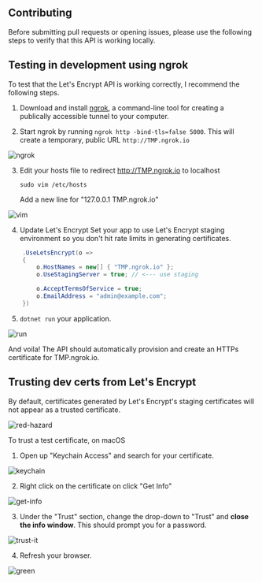 Contributing
------------

Before submitting pull requests or opening issues,
please use the following steps to verify that this API is working locally.

## Testing in development using ngrok

To test that the Let's Encrypt API is working correctly,
I recommend the following steps.

1. Download and install [ngrok](https://ngrok.io), a command-line tool for creating a publically accessible tunnel to your computer.

2. Start ngrok by running `ngrok http -bind-tls=false 5000`. This will create a temporary, public URL `http://TMP.ngrok.io`

![ngrok](https://i.imgur.com/Vl8Egsv.png)

3. Edit your hosts file to redirect http://TMP.ngrok.io to localhost
    ```
    sudo vim /etc/hosts
    ```

    Add a new line for "127.0.0.1  TMP.ngrok.io"

![vim](https://i.imgur.com/BtJQSaL.png)

4. Update Let's Encrypt Set your app to use Let's Encrypt staging environment so you don't hit rate limits in generating certificates.

```csharp
    .UseLetsEncrypt(o =>
    {
        o.HostNames = new[] { "TMP.ngrok.io" };
        o.UseStagingServer = true; // <--- use staging

        o.AcceptTermsOfService = true;
        o.EmailAddress = "admin@example.com";
    })
```

5. `dotnet run` your application.

![run](https://i.imgur.com/eXqCKBL.png)

And voila! The API should automatically provision and create an HTTPs certificate for TMP.ngrok.io.


## Trusting dev certs from Let's Encrypt

By default, certificates generated by Let's Encrypt's staging certificates will not appear as a trusted certificate.

![red-hazard](https://i.imgur.com/vnoqhCq.png)

To trust a test certificate, on macOS

1. Open up "Keychain Access" and search for your certificate.

![keychain](https://i.imgur.com/w6BZvyN.png)

2. Right click on the certificate on click "Get Info"

![get-info](https://i.imgur.com/EL4fJAm.png)

3. Under the "Trust" section, change the drop-down to "Trust" and **close the info window**. This should prompt you for a password.

![trust-it](https://i.imgur.com/JmQnglg.png)

4. Refresh your browser.

![green](https://i.imgur.com/tyTaJwV.png)
